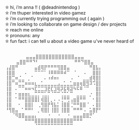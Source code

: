 ⛤ hi, i’m anna !! ( @deadnintendog ) <br>
⛤ i’m thuper interested in video gamez <br>
⛤ i’m currently trying programming out ( again ) <br>
⛤ i’m looking to collaborate on game design / dev projects <br>
⛤ reach me online <br>
⛤ pronouns: any <br>
⛤ fun fact: i can tell u about a video game u've never heard of <br>

<br>⠀⠀⠀⠀⠀
⠀⣤⣤⣤⣿⣿⣿⣿⣿⣿⣿⣿⣿⣿⣿⣿⣤⣤⣤ <br> ⠀⠀
⠀⣤⣿⣿⠛⠛⠙⠃⠀⠀⠀⠀⠀⠀⠀⠀⠀⠀⠀⠛⠛⠙⣿⣿⣤⠀<br>
⢠⣼⣿⠛⠀⠀⠀⠀⠀⣤⣾⢿⡟⠛⠛⠛⢻⣿⣿⣤⠀⠀⠀⠀⠀⠀⠛⣿⣧⡄ <br>
⢸⣿⣿⠀⠀⠀⠄⠀⠀⠉⠉⠉⠁⠸⠿⠿⠿⠿⠾⠉⠀⠈⠀⠀⠠⠀⠀⣿⣿⡇ <br>
⢸⣿⣉⠶⣈⣀⠀⡀⠁⠀⠀⠀⠄⠰⠾⠶⠆⠀⠀⠀⠠⠀⠈⠀⣀⣀⣾⢿⣿⡇ <br>
⢸⣿⠉⠶⣉⣉⠶⠶⠶⣆⣀⣁⣀⣀⣀⣀⣠⣀⣁⣀⣁⣶⣶⢶⣿⣻⠽⠩⣿⡇ <br>
⢸⣿⠀⠄⠉⠉⠶⠶⠲⣏⣉⣉⣹⣟⣏⣹⢿⡽⣯⢿⣽⠳⠯⠿⠈⠉⠀⠀⣿⡇ <br>
⢸⣿⠀⠂⣶⣶⣶⣆⣀⣉⡉⢉⣁⡉⠈⠉⠉⢈⣉⣁⠉⠀⣀⣀⣀⠀⡐⠀⣿⡇ <br>
⢸⣿⠀⠁⠛⠛⣿⣿⣿⣿⡇⢾⣿⡇⡀⠄⠠⢘⠛⢛⢠⣶⣿⠛⠛⠀⠀⠂⣿⡇ <br>
⢸⣿⠀⠀⠂⠀⣿⣿⡇⠀⢀⢻⣿⡟⢻⣧⡅⢸⣿⣿⢈⠛⠛⣿⣿⠈⠀⠄⣿⡇ <br>
⠘⢻⣿⣤⠀⠁⠛⠛⠃⠀⡀⢿⣿⡇⢸⣿⡇⢸⣿⣿⠀⠛⠛⠛⠠⠀⣥⣿⡟⠃ <br>
⠀⠀⠈⠻⣿⣿⣤⣤⣤⡄⠀⠀⠀⠐⠀⠀⠐⠀⠀⠐⠀⣤⣤⣤⣿⣿⡛⠁⠀⠀ <br>
⠀⠀⠀⠀⠀⠀⠛⠛⠛⣿⣿⣿⣿⣿⣿⣿⣿⣿⣿⣿⣿⠛⠛⠛⠀⠀⠀⠀⠀⠀<br>
⠀⠀⠀⠀⠀⠀⠀⠀⠀⠈⠉⠉⠉⠉⠉⠉⠉⠉⠉⠉⠉⠀⠀⠀⠀⠀⠀⠀⠀⠀<br>

